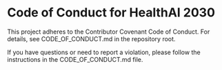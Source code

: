 # Code of Conduct for HealthAI 2030

This project adheres to the Contributor Covenant Code of Conduct. For details, see CODE_OF_CONDUCT.md in the repository root.

If you have questions or need to report a violation, please follow the instructions in the CODE_OF_CONDUCT.md file.
